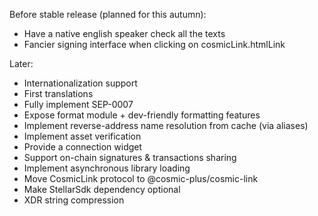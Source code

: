Before stable release (planned for this autumn):
* Have a native english speaker check all the texts
* Fancier signing interface when clicking on cosmicLink.htmlLink

Later:
* Internationalization support
* First translations
* Fully implement SEP-0007
* Expose format module + dev-friendly formatting features
* Implement reverse-address name resolution from cache (via aliases)
* Implement asset verification
* Provide a connection widget
* Support on-chain signatures & transactions sharing
* Implement asynchronous library loading
* Move CosmicLink protocol to @cosmic-plus/cosmic-link
* Make StellarSdk dependency optional
* XDR string compression
